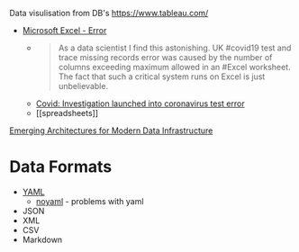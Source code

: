 


Data visulisation from DB's
https://www.tableau.com/



* [Microsoft Excel - Error](https://twitter.com/MurrayData/status/1313063890503241730)
    * > As a data scientist I find this astonishing. UK #covid19 test and trace missing records error was caused by the number of columns exceeding maximum allowed in an #Excel worksheet. The fact that such a critical system runs on Excel is just unbelievable.
    * [Covid: Investigation launched into coronavirus test error](https://www.bbc.co.uk/news/uk-54422505)
    * [[spreadsheets]]


[Emerging Architectures for Modern Data Infrastructure](https://a16z.com/2020/10/15/the-emerging-architectures-for-modern-data-infrastructure/)


Data Formats
============

* [YAML]()
    * [noyaml](https://noyaml.com/) - problems with yaml
* JSON
* XML
* CSV
* Markdown

